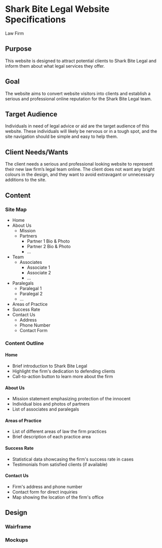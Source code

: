 # Shark Bite Legal Website Specifications

Law Firm

## Purpose 
This website is designed to attract potential clients to Shark Bite Legal and inform them about what legal services they offer. 
 
## Goal 
The website aims to convert website visitors into clients and establish a serious and professional online reputation for the Shark Bite Legal team. 
 
## Target Audience 
Individuals in need of legal advice or aid are the target audience of this website. These individuals will likely be nervous or in a tough spot, and the site navigation should be simple and easy to help them. 
 
## Client Needs/Wants 
The client needs a serious and professional looking website to represent their new law firm’s legal team online. The client does not want any bright colours in the design, and they want to avoid extravagant or unnecessary additions to the site. 
 
## Content 

### Site Map

- Home
- About Us
  - Mission
  - Partners
    - Partner 1 Bio & Photo
    - Partner 2 Bio & Photo
    - ...
 - Team
   - Associates
     - Associate 1
     - Associate 2
     - ...
 - Paralegals
    - Paralegal 1
    - Paralegal 2
    - ...
- Areas of Practice
- Success Rate
- Contact Us
  - Address
  - Phone Number
  - Contact Form

### Content Outline

#### Home

- Brief introduction to Shark Bite Legal
- Highlight the firm's dedication to defending clients
- Call-to-action button to learn more about the firm

#### About Us

- Mission statement emphasizing protection of the innocent
- Individual bios and photos of partners
- List of associates and paralegals

#### Areas of Practice

- List of different areas of law the firm practices
- Brief description of each practice area

#### Success Rate

- Statistical data showcasing the firm's success rate in cases
- Testimonials from satisfied clients (if available)


#### Contact Us

- Firm's address and phone number
- Contact form for direct inquiries
- Map showing the location of the firm's office

## Design

### Wairframe

### Mockups

